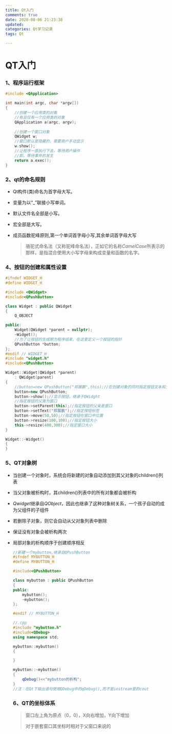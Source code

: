 ```yaml
---
title: Qt入门
comments: true
date: 2020-08-06 21:23:38
updated:
categories: Qt学习记录
tags: Qt

---
```


# QT入门

### 1、程序运行框架

```c++
#include <QApplication>

int main(int argc, char *argv[])
{
    //创建一个应用类的对象
    //有且仅有一个应用类的对象
    QApplication a(argc, argv);
    
    //创建一个窗口对象
    QWidget w;
    //窗口默认是隐藏的，需要用户手动显示
    w.show();
    //让程序一直执行下去，等待用户操作
    //即，等待事件的发生
    return a.exec();
}

```

<!-- more -->
### 2、qt的命名规则

- Qt构件(类)命名为首字母大写。

- 变量为以“_”联接小写单词。

- 默认文件名全部是小写。

- 宏全部是大写。

- 成员函数驼峰原则,第一个单词首字母小写,其余单词首字母大写

  > 骆驼式命名法（又称驼峰命名法），正如它的名称$CamelCase$所表示的那样，是指混合使用大小写字母来构成变量和函数的名字。

### 4、按钮的创建和属性设置

```c++
#ifndef WIDGET_H
#define WIDGET_H

#include <QWidget>
#include<QPushButton>

class Widget : public QWidget
{
    Q_OBJECT

public:
    Widget(QWidget *parent = nullptr);
    ~Widget();
    //为了让按钮的生成期为程序结束，在这里定义一个按钮的指针
    QPushButton *button;
};
#endif // WIDGET_H
#include "widget.h"
#include<QPushButton>

Widget::Widget(QWidget *parent)
    : QWidget(parent)
{
    //button=new QPushButton("郑展鹏",this);//在创建对象的同时指定按钮文本和父类
    button=new QPushButton;
    button->show();//显示按钮，继承于QWidght
    //指定按钮的父类为窗口
    button->setParent(this);//指定按钮的父亲是窗口
    button->setText("郑展鹏");//指定按钮标签
    button->move(50,50);//指定按钮在窗口中位置
    button->resize(100,100);//指定按钮大小
    this->resize(400,300);//指定窗口大小
}

Widget::~Widget()
{
}
```



### 5、QT对象树

- 当创建一个对象时，系统会将新建的对象自动添加到其父对象的children()列表

- 当父对象被析构时，其children()列表中的所有对象都会被析构

- $Qwidget$继承自$QObject$，因此也继承了这种对象树关系，一个孩子自动的成为父组件的子组件

- 若删除子对象，则它会自动从父对象列表中删除

- 保证没有对象会被析构两次

- 局部对象的析构顺序于创建顺序相反

  ```C++
  //新建一个mybutton,继承自QPushButton
  #ifndef MYBUTTON_H
  #define MYBUTTON_H
  
  #include<QPushButton>
  
  class mybutton : public QPushButton
  {
  public:
      mybutton();
      ~mybutton();
  };
  
  #endif // MYBUTTON_H
  
  //.cpp
  #include "mybutton.h"
  #include<QDebug>
  using namespace std;
  
  mybutton::mybutton()
  {
  
  }
  
  mybutton::~mybutton()
  {
      qDebug()<<"mybutton的析构";
  }
  //注：在Qt下输出语句使用QDebug中的qDebug(),而不是iostream里的cout
  ```

  ### 6、QT的坐标体系

  > 窗口左上角为原点（0，0），X向右增加，Y向下增加
  >
  > 对于嵌套窗口其坐标时相对于父窗口来说的